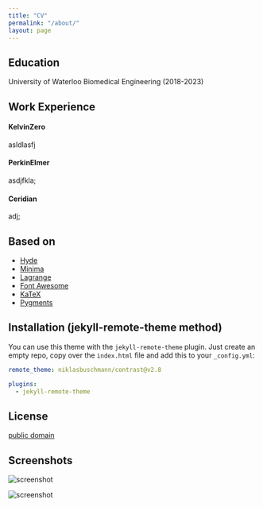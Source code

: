 ```yaml
---
title: "CV"
permalink: "/about/"
layout: page
---
```


## Education

University of Waterloo
Biomedical Engineering (2018-2023)

## Work Experience

#### KelvinZero
asldlasfj

#### PerkinElmer
asdjfkla;

#### Ceridian
adj;

## Based on

- [Hyde](https://github.com/poole/hyde)
- [Minima](https://github.com/jekyll/minima)
- [Lagrange](https://github.com/LeNPaul/Lagrange)
- [Font Awesome](http://fontawesome.io/)
- [KaTeX](https://katex.org/)
- [Pygments](https://github.com/richleland/pygments-css)

## Installation (jekyll-remote-theme method)

You can use this theme with the `jekyll-remote-theme` plugin. Just create an empty repo, copy over the `index.html` file and add this to your `_config.yml`:

```yaml
remote_theme: niklasbuschmann/contrast@v2.8

plugins:
  - jekyll-remote-theme
```

## License

[public domain](http://unlicense.org/)

## Screenshots

![screenshot](https://user-images.githubusercontent.com/4943215/73125194-5f0b8b80-3fa4-11ea-805c-8387187503ad.png)

![screenshot](https://user-images.githubusercontent.com/4943215/73125195-5fa42200-3fa4-11ea-89f8-d09c1d6fe252.png)
